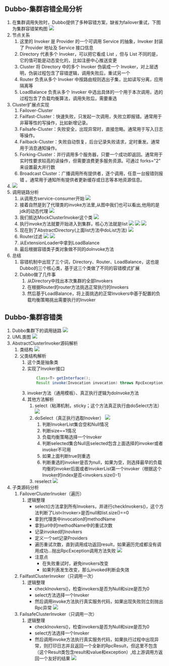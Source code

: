## Dubbo-集群容错全局分析

1. 在集群调用失败时，Dubbo提供了多种容错方案，缺省为failover重试，下图为集群容错架构图
    ![](./dubbo-cluster-img/dubbo-cluster1/screenshot.2.png)
2. 节点关系
    1. 这里的 Invoker 是 Provider 的一个可调用 Service 的抽象，Invoker 封装了 Provider 地址及 Service 接口信息
    2. Directory 代表多个 Invoker，可以把它看成 List<Invoker> ，但与 List 不同的是，它的值可能是动态变化的，比如注册中心推送变更
    3. Cluster 将 Directory 中的多个 Invoker 伪装成一个 Invoker，对上层透明，伪装过程包含了容错逻辑，调用失败后，重试另一个
    4. Router 负责从多个 Invoker 中按路由规则选出子集，比如读写分离，应用隔离等
    5. LoadBalance 负责从多个 Invoker 中选出具体的一个用于本次调用，选的过程包含了负载均衡算法，调用失败后，需要重选
3. Cluster扩展点实现
    1. Failover-Cluster
    2. Failfast-Cluster：快速失败，只发起一次调用，失败立即报错。通常用于非幂等性的写操作，比如新增记录。
    3. Failsafe-Cluster：失败安全，出现异常时，直接忽略。通常用于写入日志等操作。
    4. Failback-Cluster：失败自动恢复，后台记录失败请求，定时重发。通常用于消息通知操作。
    5. Forking-Cluster：并行调用多个服务器，只要一个成功即返回。通常用于实时性要求较高的读操作，但需要浪费更多服务资源。可通过 forks="2" 来设置最大并行数
    6. Broadcast Cluster：广播调用所有提供者，逐个调用，任意一台报错则报错 。通常用于通知所有提供者更新缓存或日志等本地资源信息。
4. ![](./dubbo-cluster-img/dubbo-cluster2/screenshot.1.png)
5. 调用链路分析
    1. 从调用方service-consumer开始
        ![](./dubbo-cluster-img/dubbo-cluster2/1000.11.png)
    2. 接着自然是到了代理类的invoke方法里,从图中我们也可以看出,他用的是jdk的动态代理
        ![](./dubbo-cluster-img/dubbo-cluster2/1000.10.png)
    3. 我们抵达MockClusterInvoker这个类
        ![](./dubbo-cluster-img/dubbo-cluster2/1000.5.png)
    4. 执行invoke方法就要开始进入到集群，核心方法就是list
        ![](./dubbo-cluster-img/dubbo-cluster2/1000.1.png)
        ![](./dubbo-cluster-img/dubbo-cluster2/1000.png)
        ![](./dubbo-cluster-img/dubbo-cluster2/1000.6.png)
    5. 现在到了AbstractDirectory(上面list方法中doList方法)
        ![](./dubbo-cluster-img/dubbo-cluster2/1000.15.png)
    6. Router过滤
        ![](./dubbo-cluster-img/dubbo-cluster2/1000.8.png)
        ![](./dubbo-cluster-img/dubbo-cluster2/1000.2.png)
    7. 从ExtensionLoader中拿到LoadBalance
    8. 最后根据容错类子类对象做不同的doInvoke方法
6. 总结
    1. 容错机制中出现了三个词，Directory、Router、LoadBalance，这也是Dubbo的三个核心类，基于这三个类做了不同的容错模式扩展
    2. Dubbo做了几件事
        1. 从Directory中找出本次集群的全部Invokers
        2. 在根据Router的router方法挑选正常执行的Invokers
        3. 然后基于LoadBalance，将上面挑选的正常Invokers中基于配置的负载均衡策略挑出需要执行的Invoker
## Dubbo-集群容错类

1. Dubbo集群下的调用链路
    ![](./dubbo-cluster-img/dubbo-cluster1/screenshot.2.png)
2. UML类图
    ![](./dubbo-cluster-img/dubbo-cluster1/screenshot.5.png)
3. AbstractClusterInvoker源码解析
    1. 类结构
        ![](./dubbo-cluster-img/dubbo-cluster1/screenshot.1.png)
    2. 父类结构解析
        1. 这个类是抽象类
        2. 实现了Invoker接口
            ``` java
                Class<T> getInterface();
                Result invoke(Invocation invocation) throws RpcException;
            ```
        3. invoker方法（通用模板）、真正执行逻辑为doInvoke方法
        4. 其他方法解析
            1. select（粘滞机制，sticky；这个方法真正执行由doSelect方法）
              ![](./dubbo-cluster-img/dubbo-cluster1/screenshot.png) 
            2. doSelect（真正执行选取Inovker）
              ![](./dubbo-cluster-img/dubbo-cluster1/screenshot.6.png)
                1. 判断InvokerList集合空和Null情况
                2. 判断size==1情况
                3. 负载均衡策略选择一个Invoker
                4. 判断selected集合Null且selected包含上面选择的invoker或者invoker不可用
                5. 如果上面判断true则重选
                6. 判断重选的invoker是否为null，如果为空，则选择最早的负载均衡的invoker后面或者InvokerList第一个invoker（根据这个Invoker的index是否<invokers.size()-1）
            3. reselect
                ![](./dubbo-cluster-img/dubbo-cluster1/screenshot.8.png)
4. 子类源码分析
    1. FailoverClusterInvoker（遍历）
        1. 逻辑整理
            - select()方法拿到所有Invokers，并进行checkInvokers()，这个方法判断了List<Invoker<T>>是否null和list.size()==0
            - 拿到代理类中invocation的methodName
            - 拿到url中的methodName中的重试次数
            - 记录invoked的Inovkers
            - 定义一个set记录Providers
            - 遍历重试次数，直到调用成功返回result，如果遍历完成都没有调用成功…抛出RpcException调用方法失败
             ![](./dubbo-cluster-img/dubbo-cluster1/screenshot.3.png)
            - 注意点
                - 在失败重试时，避免invokers改变
                - 如果列表发生改变，那么invoked判断会失效
    2. FailfastClusterInvoker（只调用一次）
        1. 逻辑整理
            - checkInovkers()，检查invokers是否为Null和size是否为0
            - select方法选择一个Invoker
            - 然后调用invoke方法执行真实服务代码，如果出现失败则立刻抛出Rpc异常
            ![](./dubbo-cluster-img/dubbo-cluster1/screenshot.7.png)
    3. FailsafeClusterInvoker（只调用一次）
        1. 逻辑整理
            - checkInovkers()，检查invokers是否为Null和size是否为0
            - select方法选择一个Invoker
            - 然后调用invoke方法执行真实服务代码，如果执行过程中出现异常，则打印日志并且返回一个全新的RpcResult，但这里不包含（这个Result类包含result和value和exception）,给上游调用方返回一个友好的结果
            ![](./dubbo-cluster-img/dubbo-cluster1/screenshot.4.png)
